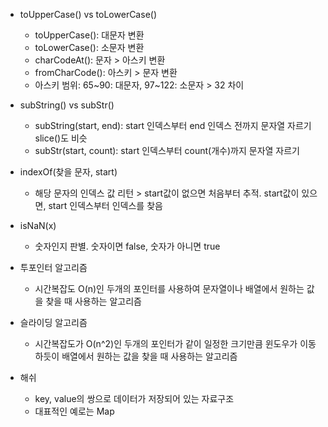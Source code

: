 - toUpperCase() vs toLowerCase()

  - toUpperCase(): 대문자 변환
  - toLowerCase(): 소문자 변환
  - charCodeAt(): 문자 > 아스키 변환
  - fromCharCode(): 아스키 > 문자 변환
  - 아스키 범위: 65~90: 대문자, 97~122: 소문자 > 32 차이

- subString() vs subStr()

  - subString(start, end): start 인덱스부터 end 인덱스 전까지 문자열 자르기
    slice()도 비슷
  - subStr(start, count): start 인덱스부터 count(개수)까지 문자열 자르기

- indexOf(찾을 문자, start)

  - 해당 문자의 인덱스 값 리턴 > start값이 없으면 처음부터 추적. start값이 있으면, start 인덱스부터 인덱스를 찾음

- isNaN(x)

  - 숫자인지 판별. 숫자이면 false, 숫자가 아니면 true

- 투포인터 알고리즘

  - 시간복잡도 O(n)인 두개의 포인터를 사용하여 문자열이나 배열에서 원하는 값을 찾을 때 사용하는 알고리즘

- 슬라이딩 알고리즘

  - 시간복잡도가 O(n^2)인 두개의 포인터가 같이 일정한 크기만큼 윈도우가 이동하듯이 배열에서 원하는 값을 찾을 때 사용하는 알고리즘

- 해쉬
  - key, value의 쌍으로 데이터가 저장되어 있는 자료구조
  - 대표적인 예로는 Map

